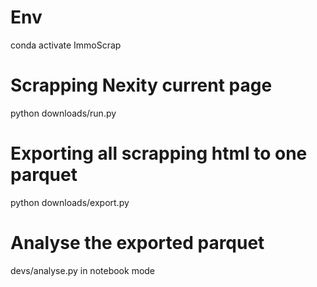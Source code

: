 # Env

conda activate ImmoScrap

# Scrapping Nexity current page

python downloads/run.py

# Exporting all scrapping html to one parquet

python downloads/export.py

# Analyse the exported parquet

devs/analyse.py in notebook mode
